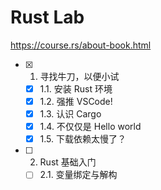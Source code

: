 # Rust Lab

<https://course.rs/about-book.html>

- [x] 1. 寻找牛刀，以便小试
  - [x] 1.1. 安装 Rust 环境
  - [x] 1.2. 强推 VSCode!
  - [x] 1.3. 认识 Cargo
  - [x] 1.4. 不仅仅是 Hello world
  - [x] 1.5. 下载依赖太慢了？
- [ ] 2. Rust 基础入门
  - [ ] 2.1. 变量绑定与解构
